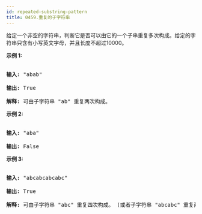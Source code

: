 ```yaml
---
id: repeated-substring-pattern
title: 0459.重复的子字符串
---
```

给定一个非空的字符串，判断它是否可以由它的一个子串重复多次构成。给定的字符串只含有小写英文字母，并且长度不超过10000。

**示例 1:**


<pre><br/><strong>输入:</strong> &#34;abab&#34;<br/><br/><strong>输出:</strong> True<br/><br/><strong>解释:</strong> 可由子字符串 &#34;ab&#34; 重复两次构成。<br/></pre>

**示例 2:**


<pre><br/><strong>输入:</strong> &#34;aba&#34;<br/><br/><strong>输出:</strong> False<br/></pre>

**示例 3:**


<pre><br/><strong>输入:</strong> &#34;abcabcabcabc&#34;<br/><br/><strong>输出:</strong> True<br/><br/><strong>解释:</strong> 可由子字符串 &#34;abc&#34; 重复四次构成。 (或者子字符串 &#34;abcabc&#34; 重复两次构成。)<br/></pre>

